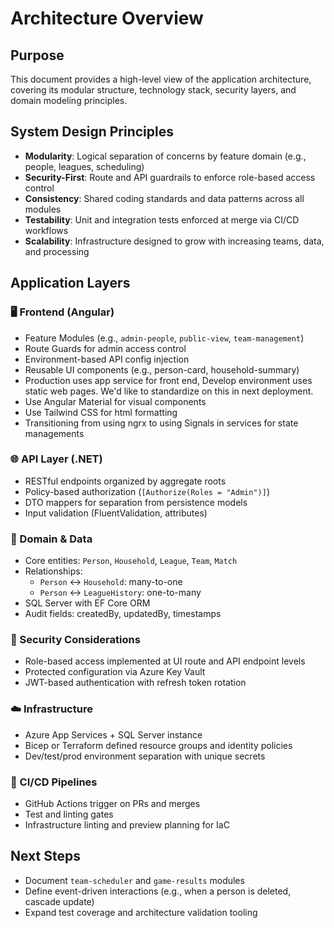 # Architecture Overview

## Purpose
This document provides a high-level view of the application architecture, covering its modular structure, technology stack, security layers, and domain modeling principles.

## System Design Principles
- **Modularity**: Logical separation of concerns by feature domain (e.g., people, leagues, scheduling)
- **Security-First**: Route and API guardrails to enforce role-based access control
- **Consistency**: Shared coding standards and data patterns across all modules
- **Testability**: Unit and integration tests enforced at merge via CI/CD workflows
- **Scalability**: Infrastructure designed to grow with increasing teams, data, and processing

## Application Layers
### 🖥️ Frontend (Angular)
- Feature Modules (e.g., `admin-people`, `public-view`, `team-management`)
- Route Guards for admin access control
- Environment-based API config injection
- Reusable UI components (e.g., person-card, household-summary)
- Production uses app service for front end, Develop environment uses static web pages. We'd like to standardize on this in next deployment.
- Use Angular Material for visual components
- Use Tailwind CSS for html formatting
- Transitioning from using ngrx to using Signals in services for state managements

### 🌐 API Layer (.NET)
- RESTful endpoints organized by aggregate roots
- Policy-based authorization (`[Authorize(Roles = "Admin")]`)
- DTO mappers for separation from persistence models
- Input validation (FluentValidation, attributes)

### 🧠 Domain & Data
- Core entities: `Person`, `Household`, `League`, `Team`, `Match`
- Relationships:
  - `Person` ↔ `Household`: many-to-one
  - `Person` ↔ `LeagueHistory`: one-to-many
- SQL Server with EF Core ORM
- Audit fields: createdBy, updatedBy, timestamps

### 🔐 Security Considerations
- Role-based access implemented at UI route and API endpoint levels
- Protected configuration via Azure Key Vault
- JWT-based authentication with refresh token rotation

### ☁️ Infrastructure
- Azure App Services + SQL Server instance
- Bicep or Terraform defined resource groups and identity policies
- Dev/test/prod environment separation with unique secrets

### 🔄 CI/CD Pipelines
- GitHub Actions trigger on PRs and merges
- Test and linting gates
- Infrastructure linting and preview planning for IaC

## Next Steps
- Document `team-scheduler` and `game-results` modules
- Define event-driven interactions (e.g., when a person is deleted, cascade update)
- Expand test coverage and architecture validation tooling
